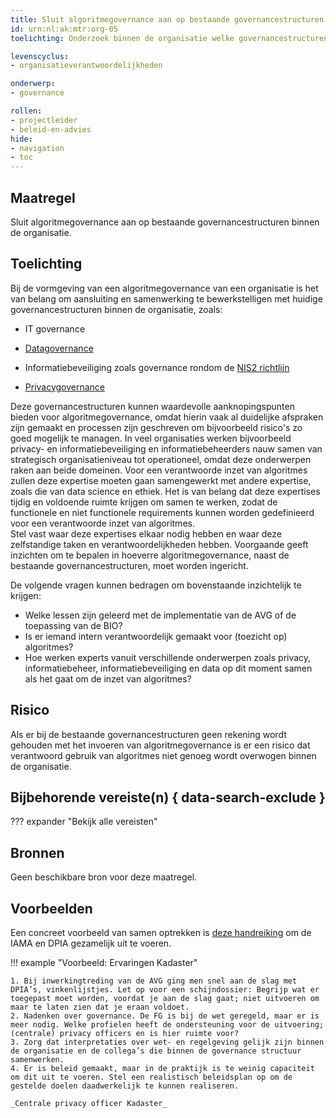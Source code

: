 ```yaml
---
title: Sluit algoritmegovernance aan op bestaande governancestructuren binnen de organisatie
id: urn:nl:ak:mtr:org-05
toelichting: Onderzoek binnen de organisatie welke governancestructuren er al zijn en hoe algoritmegovernance daarop kan aansluiten. Communicatie en samenwerking tussen organisatieonderdelen is doorlopend van groot belang.

levenscyclus:
- organisatieverantwoordelijkheden

onderwerp:
- governance

rollen:
- projectleider
- beleid-en-advies
hide:
- navigation
- toc
---
```


<!-- tags -->

## Maatregel

Sluit algoritmegovernance aan op bestaande governancestructuren binnen de organisatie.

## Toelichting
Bij de vormgeving van een algoritmegovernance van een organisatie is het van belang om aansluiting en samenwerking te bewerkstelligen met huidige governancestructuren binnen de organisatie, zoals:

- IT governance
  
- [Datagovernance](../../onderwerpen/data.md#goed-databeheer-datagovernance-en-datamanagement)
  
- Informatiebeveiliging zoals governance rondom de [NIS2 richtlijn](https://www.digitaleoverheid.nl/overzicht-van-alle-onderwerpen/nis2-richtlijn/)
  
- [Privacygovernance](https://www.cip-overheid.nl/media/eeqkauey/20200814-handleiding-privacy-governance-v3_2.pdf)

Deze governancestructuren kunnen waardevolle aanknopingspunten bieden voor algoritmegovernance, omdat hierin vaak al duidelijke afspraken zijn gemaakt en processen zijn geschreven om bijvoorbeeld risico's zo goed mogelijk te managen.
In veel organisaties werken bijvoorbeeld privacy- en informatiebeveiliging en informatiebeheerders nauw samen van strategisch organisatieniveau tot operationeel, omdat deze onderwerpen raken aan beide domeinen. 
Voor een verantwoorde inzet van algoritmes zullen deze expertise moeten gaan samengewerkt met andere expertise, zoals die van data science en ethiek.
Het is van belang dat deze expertises tijdig en voldoende ruimte krijgen om samen te werken, zodat de functionele en niet functionele requirements kunnen worden gedefinieerd voor een verantwoorde inzet van algoritmes.  
Stel vast waar deze expertises elkaar nodig hebben en waar deze zelfstandige taken en verantwoordelijkheden hebben. 
Voorgaande geeft inzichten om te bepalen in hoeverre algoritmegovernance, naast de bestaande governancestructuren, moet worden ingericht.

De volgende vragen kunnen bedragen om bovenstaande inzichtelijk te krijgen:

- Welke lessen zijn geleerd met de implementatie van de AVG of de toepassing van de BIO?
- Is er iemand intern verantwoordelijk gemaakt voor (toezicht op) algoritmes?
- Hoe werken experts vanuit verschillende onderwerpen zoals privacy, informatiebeheer, informatiebeveiliging en data op dit moment samen als het gaat om de inzet van algoritmes?

## Risico 
Als er bij de bestaande governancestructuren geen rekening wordt gehouden met het invoeren van algoritmegovernance is er een risico dat verantwoord gebruik van algoritmes niet genoeg wordt overwogen binnen de organisatie.

## Bijbehorende vereiste(n) { data-search-exclude }
<!-- Hier volgt een lijst met vereisten op basis van de in de metadata ingevulde vereiste -->

<!-- Let op! onderstaande regel met 'list_vereisten_on_maatregelen_page' niet weghalen! Deze maakt automatisch een lijst van bijbehorende verseisten op basis van de metadata  -->
??? expander "Bekijk alle vereisten"
    <!-- list_vereisten_on_maatregelen_page -->

## Bronnen
Geen beschikbare bron voor deze maatregel.

## Voorbeelden
Een concreet voorbeeld van samen optrekken is [deze handreiking](https://www.cip-overheid.nl/media/av0dmahv/20230614-gezamenlijk-gebruik-iama-en-model-dpia-rijksdienst-v1-0.pdf) om de IAMA en DPIA gezamelijk uit te voeren.

!!! example "Voorbeeld: Ervaringen Kadaster" 

    1. Bij inwerkingtreding van de AVG ging men snel aan de slag met DPIA’s, vinkenlijstjes. Let op voor een schijndossier: Begrijp wat er toegepast moet worden, voordat je aan de slag gaat; niet uitvoeren om maar te laten zien dat je eraan voldoet.
    2. Nadenken over governance. De FG is bij de wet geregeld, maar er is meer nodig. Welke profielen heeft de ondersteuning voor de uitvoering; (centrale) privacy officers en is hier ruimte voor?
    3. Zorg dat interpretaties over wet- en regelgeving gelijk zijn binnen de organisatie en de collega’s die binnen de governance structuur samenwerken.
    4. Er is beleid gemaakt, maar in de praktijk is te weinig capaciteit om dit uit te voeren. Stel een realistisch beleidsplan op om de gestelde doelen daadwerkelijk te kunnen realiseren. 
    
    _Centrale privacy officer Kadaster_


